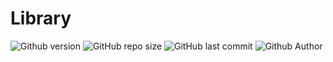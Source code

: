 # Library


![Github version](https://img.shields.io/badge/version-0.1.0-darkblue?style=flat-square)
![GitHub repo size](https://img.shields.io/github/repo-size/erikpersson0884/library?color=blue&style=flat-square)
![GitHub last commit](https://img.shields.io/github/last-commit/erikpersson0884/library?color=darkgreen&style=flat-square)
![Github Author](https://img.shields.io/badge/Author-Erik_Persson-darkred?style=flat-square)
